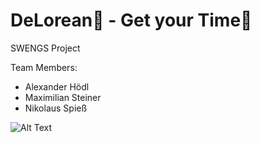 # DeLorean🍆 - Get your Time💩

SWENGS Project


Team Members:
- Alexander Hödl
- Maximilian Steiner
- Nikolaus Spieß



![Alt Text](https://media.giphy.com/media/BRpMznCmYTiik/giphy.gif)

